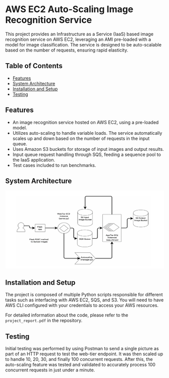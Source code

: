 # AWS EC2 Auto-Scaling Image Recognition Service

This project provides an Infrastructure as a Service (IaaS) based image recognition service on AWS EC2, leveraging an AMI pre-loaded with a model for image classification. The service is designed to be auto-scalable based on the number of requests, ensuring rapid elasticity. 

## Table of Contents
- [Features](#features)
- [System Architecture](#system-architecture)
- [Installation and Setup](#installation-and-setup)
- [Testing](#testing)

## Features

- An image recognition service hosted on AWS EC2, using a pre-loaded model.
- Utilizes auto-scaling to handle variable loads. The service automatically scales up and down based on the number of requests in the input queue.
- Uses Amazon S3 buckets for storage of input images and output results.
- Input queue request handling through SQS, feeding a sequence pool to the IaaS application.
- Test cases included to run benchmarks.

## System Architecture

![System Architecture](./Architecture.png)  

## Installation and Setup

The project is composed of multiple Python scripts responsible for different tasks such as interfacing with AWS EC2, SQS, and S3. You will need to have AWS CLI configured with your credentials to access your AWS resources.

For detailed information about the code, please refer to the `project_report.pdf` in the repository.


## Testing

Initial testing was performed by using Postman to send a single picture as part of an HTTP request to test the web-tier endpoint. It was then scaled up to handle 10, 20, 30, and finally 100 concurrent requests. After this, the auto-scaling feature was tested and validated to accurately process 100 concurrent requests in just under a minute.

